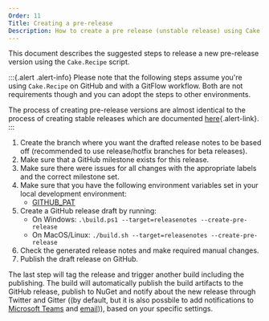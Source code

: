 ```yaml
---
Order: 11
Title: Creating a pre-release
Description: How to create a pre release (unstable release) using Cake.Recipe
---
```


This document describes the suggested steps to release a new pre-release version using the `Cake.Recipe` script.

:::{.alert .alert-info}
Please note that the following steps assume you're using `Cake.Recipe` on GitHub and with a GitFlow workflow.
Both are not requirements though and you can adopt the steps to other environments.

The process of creating pre-release versions are almost identical to the process of creating stable releases
which are documented [here](creating-release){.alert-link}.
:::

1. Create the branch where you want the drafted release notes to be based off (recommended to use release/hotfix branches for beta releases).
2. Make sure that a GitHub milestone exists for this release.
3. Make sure there were issues for all changes with the appropriate labels and the correct milestone set.
4. Make sure that you have the following environment variables set in your local development environment:
   - [GITHUB_PAT](../fundamentals/environment-variables#github_pat)
5. Create a GitHub release draft by running:
   - On Windows: `.\build.ps1 --target=releasenotes --create-pre-release`
   - On MacOS/Linux: `./build.sh --target=releasenotes --create-pre-release`
6. Check the generated release notes and make required manual changes.
7. Publish the draft release on GitHub.

The last step will tag the release and trigger another build including the publishing. The build will automatically publish the build artifacts to the GitHub release, publish to NuGet and notify about the new release through Twitter and Gitter ((by default, but it is also possbile to add notifications to [Microsoft Teams](../fundamentals/environment-variables#microsoft-teams) and [email](../fundamentals/environment-variables#email))), based on your specific settings.
